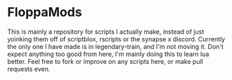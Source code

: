 # FloppaMods
This is mainly a repository for scripts I actually make, instead of just yoinking them off of scriptblox, rscripts or the synapse x discord.
Currently the only one I have made is in legendary-train, and I'm not moving it. Don't expect anything too good from here, I'm mainly doing this to learn lua better.
Feel free to fork or improve on any scripts here, or make pull requests even.
